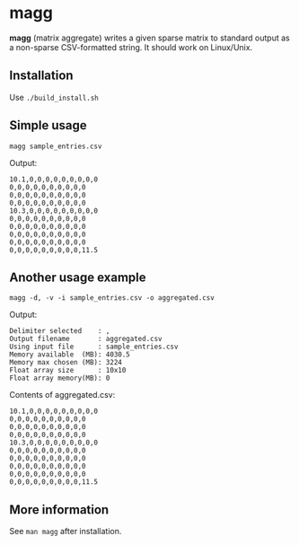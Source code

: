 magg
====

**magg** (matrix aggregate) writes a given sparse matrix to standard output as a non-sparse CSV-formatted string. It should work on Linux/Unix.

Installation
------------
Use `./build_install.sh`

Simple usage
------------
```
magg sample_entries.csv
```

Output:
```
10.1,0,0,0,0,0,0,0,0,0
0,0,0,0,0,0,0,0,0,0
0,0,0,0,0,0,0,0,0,0
0,0,0,0,0,0,0,0,0,0
10.3,0,0,0,0,0,0,0,0,0
0,0,0,0,0,0,0,0,0,0
0,0,0,0,0,0,0,0,0,0
0,0,0,0,0,0,0,0,0,0
0,0,0,0,0,0,0,0,0,0
0,0,0,0,0,0,0,0,0,11.5
```

Another usage example
---------------------
```
magg -d, -v -i sample_entries.csv -o aggregated.csv
```

Output:
```
Delimiter selected    : ,
Output filename       : aggregated.csv
Using input file      : sample_entries.csv
Memory available  (MB): 4030.5
Memory max chosen (MB): 3224
Float array size      : 10x10
Float array memory(MB): 0
```

Contents of aggregated.csv:
```
10.1,0,0,0,0,0,0,0,0,0
0,0,0,0,0,0,0,0,0,0
0,0,0,0,0,0,0,0,0,0
0,0,0,0,0,0,0,0,0,0
10.3,0,0,0,0,0,0,0,0,0
0,0,0,0,0,0,0,0,0,0
0,0,0,0,0,0,0,0,0,0
0,0,0,0,0,0,0,0,0,0
0,0,0,0,0,0,0,0,0,0
0,0,0,0,0,0,0,0,0,11.5
```

More information
----------------
See `man magg` after installation.
